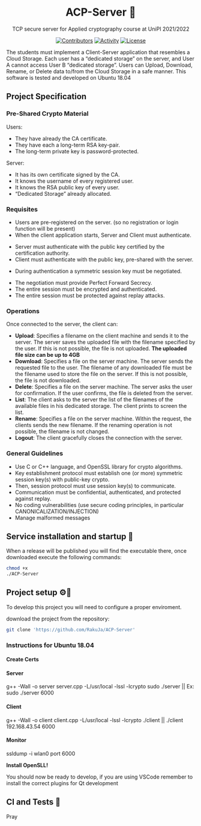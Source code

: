 <div align="center">
  <h1>ACP-Server 🚀 </h1>
</div>

<div align="center">

TCP secure server for Applied cryptography course at UniPI 2021/2022 

[![Contributors][contributors-badge]][contributors]
[![Activity][activity-badge]][activity]
[![License][license-badge]](COPYING)

</div>

The students must implement a Client-Server application that resembles a Cloud Storage.
Each user has a “dedicated storage” on the server, and User A cannot access User B “dedicated storage”.
Users can Upload, Download, Rename, or Delete data to/from the Cloud Storage in a safe manner.
This software is tested and developed on Ubuntu 18.04


## Project Specification

### Pre-Shared Crypto Material

Users:

* They have already the CA certificate.
* They have each a long-term RSA key-pair.
* The long-term private key is password-protected.

Server:

* It has its own certificate signed by the CA.
* It knows the username of every registered user.
* It knows the RSA public key of every user.
* “Dedicated Storage” already allocated.

### Requisites

* Users are pre-registered on the server. (so no registration or login function will be present)
* When the client application starts, Server and Client must authenticate.
- Server must authenticate with the public key certified by the certification authority.
- Client must authenticate with the public key, pre-shared with the server.
* During authentication a symmetric session key must be negotiated.
- The negotiation must provide Perfect Forward Secrecy.
- The entire session must be encrypted and authenticated.
- The entire session must be protected against replay attacks.

### Operations

Once connected to the server, the client can:

* **Upload**: Specifies a filename on the client machine and sends it to the server. The server saves the uploaded file with the filename specified by the user. If this is not possible, the file is not uploaded. **The uploaded file size can be up to 4GB**
* **Download**: Specifies a file on the server machine. The server sends the requested file to the user. The filename of any downloaded file must be the filename used to store the file on the server. If this is not possible, the file is not downloaded.
* **Delete**: Specifies a file on the server machine. The server asks the user for confirmation. If the user confirms, the file is deleted from the server.
* **List**: The client asks to the server the list of the filenames of the available files in his dedicated storage. The client prints to screen the list.
* **Rename**: Specifies a file on the server machine. Within the request, the clients sends the new filename. If the renaming operation is not possible, the filename is not changed.
* **Logout**: The client gracefully closes the connection with the server.

### General Guidelines

* Use C or C++ language, and OpenSSL library for crypto algorithms.
* Key establishment protocol must establish one (or more) symmetric session key(s) with public-key crypto.
* Then, session protocol must use session key(s) to communicate.
* Communication must be confidential, authenticated, and protected against replay.
* No coding vulnerabilities (use secure coding principles, in particular CANONICALIZATION/INJECTION)
* Manage malformed messages

## Service installation and startup 🏁
When a release will be published you will find the executable there, once downloaded execute the following commands:

```bash
chmod +x
./ACP-Server
```

## Project setup ⚙️🔧

To develop this project you will need to configure a proper enviroment.

download the project from the repository:

```bash
git clone 'https://github.com/RakuJa/ACP-Server'
```

### Instructions for Ubuntu 18.04

#### Create Certs

#### Server
g++ -Wall -o server server.cpp -L/usr/local -lssl -lcrypto
sudo ./server || Ex: sudo ./server 6000

#### Client
g++ -Wall -o client client.cpp -L/usr/local -lssl -lcrypto
./client   || ./client 192.168.43.54 6000

#### Monitor
ssldump -i wlan0 port 6000

**Install OpenSLL!**

You should now be ready to develop, if you are using VSCode remember to install the correct plugins for Qt development

## CI and Tests 🤖

Pray



[contributors-badge]: https://img.shields.io/github/contributors/RakuJa/ACP-Server "Contributors"

[contributors]: https://github.com/RakuJa/ACP-Server/graphs/contributors "Contributors"

[activity-badge]: https://img.shields.io/github/commit-activity/m/RakuJa/ACP-Server "Activity"

[activity]: https://github.com/RakuJa/ACP-Server/pulse "Activity"

[license-badge]: https://img.shields.io/github/license/RakuJa/ACP-Server
